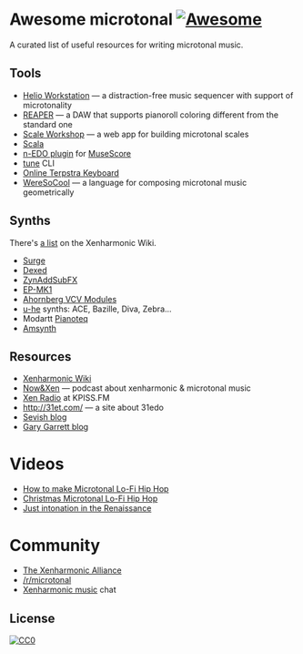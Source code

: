 # Awesome microtonal [![Awesome](https://awesome.re/badge.svg)](https://awesome.re)

A curated list of useful resources for writing microtonal music.

## Tools

- [Helio Workstation](https://helio.fm) — a distraction-free music sequencer with support of microtonality
- [REAPER](https://www.reaper.fm/) — a DAW that supports pianoroll coloring different from the standard one
- [Scale Workshop](http://sevish.com/scaleworkshop/) — a web app for building microtonal scales
- [Scala](http://www.huygens-fokker.org/scala/)
- [n-EDO plugin](https://github.com/euwbah/musescore-n-tet-plugins) for [MuseScore](https://musescore.org/)
- [tune](https://github.com/Woyten/tune) CLI
- [Online Terpstra Keyboard](http://terpstrakeyboard.com/web-app/keys.htm)
- [WereSoCool](https://github.com/xasopheno/WereSoCool) — a language for composing microtonal music geometrically

## Synths

There's [a list](https://en.xen.wiki/w/List_of_Microtonal_Software_Plugins) on the Xenharmonic Wiki.

- [Surge](https://surge-synthesizer.github.io/)
- [Dexed](https://asb2m10.github.io/dexed/)
- [ZynAddSubFX](http://zynaddsubfx.sourceforge.net/)
- [EP-MK1](https://patchstorage.com/ep-mk1/)
- [Ahornberg VCV Modules](https://github.com/Ahornberg/Ahornberg-VCV-Modules)
- [u-he](http://www.u-he.com/cms/) synths: ACE, Bazille, Diva, Zebra...
- Modartt [Pianoteq](https://www.pianoteq.com/)
- [Amsynth](https://amsynth.github.io/)

## Resources

- [Xenharmonic Wiki](https://en.xen.wiki/)
- [Now&Xen](https://nowandxen.libsyn.com/) — podcast about xenharmonic & microtonal music
- [Xen Radio](https://kpiss.fm/show/xen-radio/) at KPISS.FM
- http://31et.com/ — a site about 31edo
- [Sevish blog](http://sevish.com/blog/)
- [Gary Garrett blog](http://www.garygarrett.me/)

# Videos

- [How to make Microtonal Lo-Fi Hip Hop](https://www.youtube.com/watch?v=H4KIwA8O9LU)
- [Christmas Microtonal Lo-Fi Hip Hop](https://www.youtube.com/watch?v=qyxyo8E0Hx0)
- [Just intonation in the Renaissance](https://www.youtube.com/watch?v=XhY_7LT8eTw)

# Community

- [The Xenharmonic Alliance](https://www.facebook.com/groups/xenharmonic2/)
- [/r/microtonal](https://reddit.com/r/microtonal/)
- [Xenharmonic music](https://matrix.to/#/#xenharmony:matrix.org) chat

## License

[![CC0](http://mirrors.creativecommons.org/presskit/buttons/88x31/svg/cc-zero.svg)](https://creativecommons.org/publicdomain/zero/1.0/)
